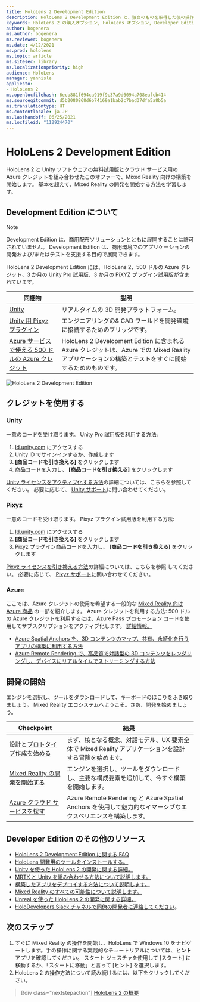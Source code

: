 ```yaml
---
title: HoloLens 2 Development Edition
description: HoloLens 2 Development Edition と、独自のものを取得した後の操作について学習します。
keywords: HoloLens 2 の購入オプション, HoloLens オプション, Developer Edition
author: bogenera
ms.author: bogenera
ms.reviewer: bogenera
ms.date: 4/12/2021
ms.prod: hololens
ms.topic: article
ms.sitesec: library
ms.localizationpriority: high
audience: HoloLens
manager: yannisle
appliesto:
- HoloLens 2
ms.openlocfilehash: 6ecb881f694ca919f9c37a9d6094a708eafcb414
ms.sourcegitcommit: d5b2080868d6b74169a1bab2c7bad37dfa5a8b5a
ms.translationtype: HT
ms.contentlocale: ja-JP
ms.lasthandoff: 06/25/2021
ms.locfileid: "112924470"
---
```

# <a name="hololens-2-development-edition"></a>HoloLens 2 Development Edition

HoloLens 2 と Unity ソフトウェアの無料試用版とクラウド サービス用の Azure クレジットを組み合わせたこのオファーで、Mixed Reality 向けの構築を開始します。 基本を超えて、Mixed Reality の開発を開始する方法を学習します。

## <a name="learn-about-the-development-edition"></a>Development Edition について

> [!NOTE]
> Development Edition は、商用配布ソリューションとともに展開することは許可されていません。 Development Edition は、商用環境でのアプリケーションの開発および/またはテストを支援する目的で展開できます。  

HoloLens 2 Development Edition には、HoloLens 2、500 ドルの Azure クレジット、3 か月の Unity Pro 試用版、3 か月の PiXYZ プラグイン試用版が含まれています。

| 同梱物 | 説明 |
|---|---|
|  [Unity](https://unity.com/) | リアルタイムの 3D 開発プラットフォーム。   |
|  [Unity 用 Pixyz プラグイン](https://www.pixyz-software.com/plugin/) | エンジニアリングの&amp; CAD ワールドを開発環境に接続するためのブリッジです。   |
| [Azure サービスで使える 500 ドルの Azure クレジット](https://azure.microsoft.com/resources/) | HoloLens 2 Development Edition に含まれる Azure クレジットは、Azure での Mixed Reality アプリケーションの構築とテストをすぐに開始するためのものです。 |

![HoloLens 2 Development Edition](./images/hololens-2-dev-ed.png)

## <a name="redeem-your-credits"></a>クレジットを使用する

### <a name="unity"></a>Unity
一意のコードを受け取ります。 Unity Pro 試用版を利用する方法:
1. [Id.unity.com](http://id.unity.com/) にアクセスする
1. Unity ID でサインインするか、作成します
1. **[商品コードを引き換える]** をクリックします
1. 商品コードを入力し、 **[商品コードを引き換える]** をクリックします

[Unity ライセンスをアクティブ化する方法](https://support.unity3d.com/hc/articles/211438683-How-do-I-activate-my-license-)の詳細については、こちらを参照してください。 必要に応じて、 [Unity サポート](https://support.unity3d.com/hc)に問い合わせてください。  

### <a name="pixyz"></a>Pixyz
一意のコードを受け取ります。 Pixyz プラグイン試用版を利用する方法:
1. [Id.unity.com](http://id.unity.com/) にアクセスする
1. **[商品コードを引き換える]** をクリックします
1. Pixyz プラグイン商品コードを入力し、 **[商品コードを引き換える]**  をクリックします

[Pixyz ライセンスを引き換える方法](https://www.pixyz-software.com/documentations/html/2020.1/review/TrialLicense.html)の詳細については、こちらを参照 してください。 必要に応じて、 [Pixyz サポート](https://www.pixyz-software.com/support/)に問い合わせてください。

### <a name="azure"></a>Azure
ここでは、Azure クレジットの使用を希望する一般的な [Mixed Reality 向け Azure 商品](https://azure.microsoft.com/topic/mixed-reality/) の一部を紹介します。
Azure クレジットを利用する方法: 500 ドルの Azure クレジットを利用するには、Azure Pass プロモーション コードを使用してサブスクリプションをアクティブ化します。 [詳細情報。](hololens2-development-edition-faq.md#how-can-i-redeem-my-500-azure-credit)

- [Azure Spatial Anchors を、3D コンテンツのマップ、共有、永続化を行うアプリの構築に利用する方法](https://azure.microsoft.com/services/spatial-anchors/)
- [Azure Remote Rendering で、高品質で対話型の 3D コンテンツをレンダリングし、デバイスにリアルタイムでストリーミングする方法](https://azure.microsoft.com/services/remote-rendering/)

## <a name="get-started-developing"></a>開発の開始

エンジンを選択し、ツールをダウンロードして、キーボードのほこりをふき取りましょう。 Mixed Reality エコシステムへようこそ。さあ、開発を始めましょう。

|     Checkpoint                              |     結果                                                                                                                    |
|---------------------------------------------|---------------------------------------------------------------------------------------------------------------------------------|
|     [設計とプロトタイプ作成を始める](https://docs.microsoft.com/windows/mixed-reality/design/design)         |     まず、核となる概念、対話モデル、UX 要素全体で Mixed Reality アプリケーションを設計する冒険を始めます。     |
|     [Mixed Reality の開発を開始する](https://docs.microsoft.com/windows/mixed-reality/develop/development?tabs=unity)    |     エンジンを選択し、ツールをダウンロードし、主要な構成要素を追加して、今すぐ構築を開始します。                                  |
|     [Azure クラウド サービスを探す](https://docs.microsoft.com/windows/mixed-reality/develop/mixed-reality-cloud-services)            |     Azure Remote Rendering と Azure Spatial Anchors を使用して魅力的なイマーシブなエクスペリエンスを構築します。                                 |

## <a name="developer-edition-additional-resources"></a>Developer Edition のその他のリソース

- [HoloLens 2 Development Edition に関する FAQ](hololens2-development-edition-faq.md)
- [HoloLens 開発用のツールをインストールする。](https://docs.microsoft.com/windows/mixed-reality/develop/install-the-tools?tabs=unity)
- [Unity を使った HoloLens 2 の開発に関する詳細。](https://docs.microsoft.com/windows/mixed-reality/develop/unity/unity-development-overview?tabs=mrtk%2Carr%2Chl2)
- [MRTK と Unity を組み合わせる方法について説明します。](https://docs.microsoft.com/windows/mixed-reality/develop/unity/mrtk-getting-started)
- [構築したアプリをデプロイする方法について説明します。](app-deploy-overview.md)
- [Mixed Reality のすべての可能性について説明します。](https://docs.microsoft.com/windows/mixed-reality/)
- [Unreal を使った HoloLens 2 の開発に関する詳細。](https://docs.microsoft.com/windows/mixed-reality/develop/unreal/unreal-development-overview?tabs=mrtk%2Casa)
- [HoloDevelopers Slack チャネルで同僚の開発者に連絡してください](https://holodevelopersslack.azurewebsites.net/)。

## <a name="next-steps"></a>次のステップ

1. すぐに Mixed Reality の操作を開始し、HoloLens で Windows 10 をナビゲートします。手の操作に関する実践的なチュートリアルについては、**ヒント** アプリを確認してください。 スタート ジェスチャを使用して [スタート] に移動するか、「スタートに移動」と言って [ヒント] を選択します。
1. HoloLens 2 の操作方法について読み続けるには、以下をクリックしてください。

> [!div class="nextstepaction"]
> [HoloLens 2 の概要](hololens2-basic-usage.md)
